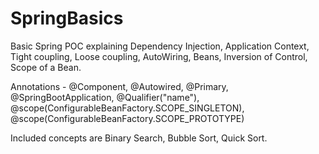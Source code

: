 # SpringBasics


Basic Spring POC explaining Dependency Injection, Application Context, Tight coupling, Loose coupling, AutoWiring, Beans, Inversion of Control, Scope of a Bean.


Annotations - @Component, @Autowired, @Primary, @SpringBootApplication, @Qualifier("name"), @scope(ConfigurableBeanFactory.SCOPE_SINGLETON), @scope(ConfigurableBeanFactory.SCOPE_PROTOTYPE)


Included concepts are Binary Search, Bubble Sort, Quick Sort.
